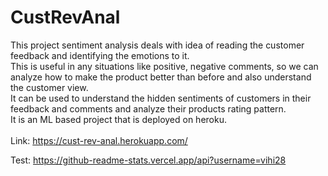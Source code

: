 # CustRevAnal
This project sentiment analysis deals with idea of reading the customer feedback and identifying the emotions to it. </br>
This is useful in any situations like positive, negative comments, so we can analyze how to make the product better than before and also understand the customer view. </br>
It can be used to understand the hidden sentiments of customers in their feedback and comments and analyze their products rating pattern. </br>
It is an ML based project that is deployed on heroku.</br></br>
Link: https://cust-rev-anal.herokuapp.com/

Test:
https://github-readme-stats.vercel.app/api?username=vihi28
